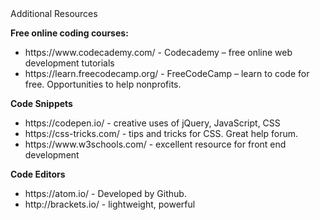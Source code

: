 <htmL>
Additional Resources

<b>Free online coding courses:</b>
<ul>
  <li>https://www.codecademy.com/ - Codecademy – free online web development tutorials</li>
  <li>https://learn.freecodecamp.org/ - FreeCodeCamp – learn to code for free. Opportunities to help nonprofits.</li>
</ul>

<b>Code Snippets</b>
<ul>
  <li>https://codepen.io/ - creative uses of jQuery, JavaScript, CSS</li>
  <li>https://css-tricks.com/ - tips and tricks for CSS. Great help forum.</li>
  <li>https://www.w3schools.com/ - excellent resource for front end development</li>
</ul>

<b>Code Editors</b>
<ul>
  <li>https://atom.io/ - Developed by Github.</li>
  <li>http://brackets.io/ - lightweight, powerful</li>
</ul>
  </html>
